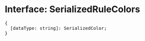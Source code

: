 # Interface: SerializedRuleColors

<pre>
{
  [dataType: string]: <Ref to="../types/serialized-color">SerializedColor</Ref>;
}
</pre>
